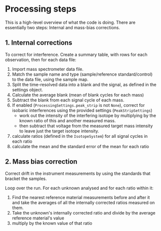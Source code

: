 # Processing steps

This is a high-level overview of what the code is doing. There are essentially two steps: Internal and mass-bias corrections.

## 1. Internal corrections

To correct for interference. Create a summary table, with rows for each observation, then for each data file:

1. Import mass spectrometer data file.
2. Match the sample name and type (sample/reference standard/control) to the data file, using the sample map.
3. Split the time-resolved data into a blank and the signal, as defined in the settings object.
4. Calculate the average blank (mean of blank cycles for each mass)
5. Subtract the blank from each signal cycle of each mass.
6. If enabled (`ProcessingSettings.peak_strip` is not `None`), correct for isobaric interferences using the provided settings (`PeakStripSettings`)
    - work out the intensity of the interfering isotope by multiplying by the known ratio of this and another measured mass.
    - then subtract that voltage from the measured target mass intensity to leave just the target isotope intensity.
7. calculate ratios (defined in the `IsotopeSystem`) for all signal cycles in each ratio
8. calculate the mean and the standard error of the mean for each ratio

## 2. Mass bias correction

Correct drift in the instrument measurements by using the standards that bracket the samples.

Loop over the run. For each unknown analysed and for each ratio within it: 
 1. Find the nearest reference material measurements before and after it and take the averages of all the internally corrected ratios measured on them.
 2. Take the unknown's internally corrected ratio and divide by the average reference material's value
 3. multiply by the known value of that ratio
